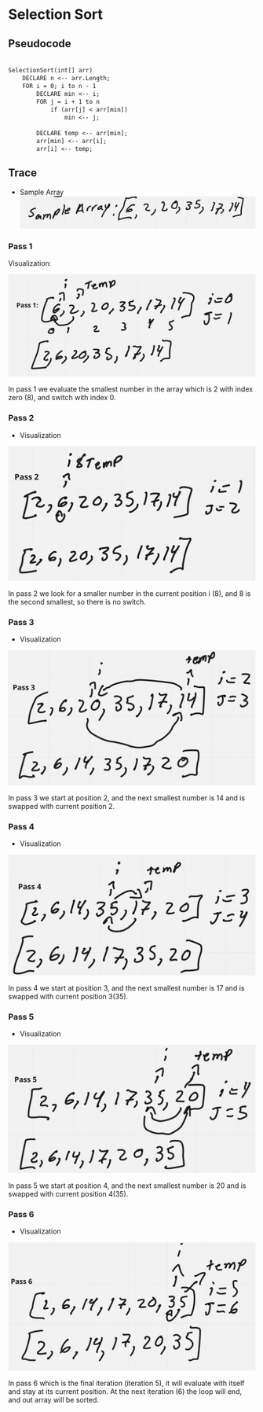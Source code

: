 # Selection Sort

## Pseudocode

```pseudocode

SelectionSort(int[] arr)
    DECLARE n <-- arr.Length;
    FOR i = 0; i to n - 1
        DECLARE min <-- i;
        FOR j = i + 1 to n
            if (arr[j] < arr[min])
                min <-- j;

        DECLARE temp <-- arr[min];
        arr[min] <-- arr[i];
        arr[i] <-- temp;

```

## Trace

- Sample Array
![img_2.png](s1.jpg)

### Pass 1
Visualization:

![img.png](s2.jpg)

In pass 1 we evaluate the smallest number in the array which is 2 with index zero (8), and switch with index 0.

### Pass 2

- Visualization

![img_1.png](s3.jpg)

In pass 2  we look for a smaller number in the current position i (8), and 8 is the second smallest, so there is no switch.

### Pass 3

- Visualization

![img_3.png](s4.jpg)

In pass 3 we start at position 2, and the next smallest number is 14 and is swapped with current position 2.

### Pass 4

- Visualization

![img_4.png](s5.jpg)

In pass 4 we start at position 3, and the next smallest number is 17 and is swapped with current position 3(35).

### Pass 5

- Visualization

![img_5.png](s6.jpg)

In pass 5 we start at position 4, and the next smallest number is 20 and is swapped with current position 4(35).

### Pass 6

- Visualization

![img_6.png](s7.jpg)

In pass 6 which is the final iteration (iteration 5), it will evaluate with itself and stay at its current position.
At the next iteration (6) the loop will end, and out array will be sorted.
